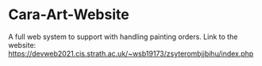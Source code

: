 # Cara-Art-Website
A full web system to support with handling painting orders. 
Link to the website: https://devweb2021.cis.strath.ac.uk/~wsb19173/zsyterombjjbihu/index.php
